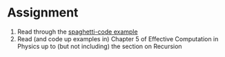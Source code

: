 # Assignment
1. Read through the [spaghetti-code example](https://github.com/leknox/Scientific-Python-Tutorials/blob/master/01%20NonPythonic%20Spaghetti.ipynb)
2. Read (and code up examples in) Chapter 5 of Effective Computation in Physics up to (but not including) the section on Recursion